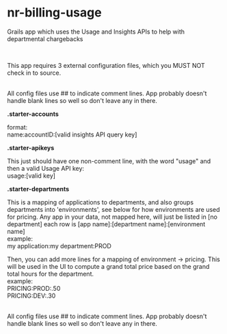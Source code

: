 # nr-billing-usage
Grails app which uses the Usage and Insights APIs to help with departmental chargebacks

<br>

This app requires 3 external configuration files, which you MUST NOT check in to source.

<br>
All config files use ## to indicate comment lines.
App probably doesn't handle blank lines so well so don't leave any in there.
<br>

<b>.starter-accounts</b>

format:<br>
name:accountID:[valid insights API query key]


<b>.starter-apikeys</b>

This just should have one non-comment line, with the word "usage" and then a valid Usage API key:
<br>usage:[valid key]


<b>.starter-departments</b>

This is a mapping of applications to departments, and also groups departments into 'environments', 
see below for how environments are used for pricing.
Any app in your data, not mapped here, will just be listed in [no department]
each row is [app name]:[department name]:[environment name]
<br>example:
<br>my application:my department:PROD

Then, you can add more lines for a mapping of environment -> pricing.
This will be used in the UI to compute a grand total price based on the grand total hours for the department.
<br>example:
<br>PRICING:PROD:.50
<br>PRICING:DEV:.30

<br>
All config files use ## to indicate comment lines.
App probably doesn't handle blank lines so well so don't leave any in there.
